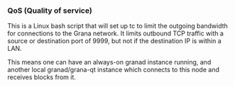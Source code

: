 ### QoS (Quality of service) ###

This is a Linux bash script that will set up tc to limit the outgoing bandwidth for connections to the Grana network. It limits outbound TCP traffic with a source or destination port of 9999, but not if the destination IP is within a LAN.

This means one can have an always-on granad instance running, and another local granad/grana-qt instance which connects to this node and receives blocks from it.
